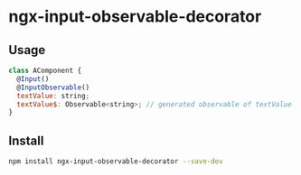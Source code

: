 # ngx-input-observable-decorator

## Usage

```javascript
class AComponent {
  @Input()
  @InputObservable()
  textValue: string;
  textValue$: Observable<string>; // generated observable of textValue
}
```

## Install
```bash
npm install ngx-input-observable-decorator --save-dev
```